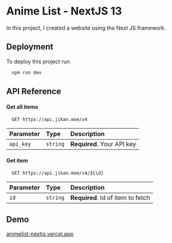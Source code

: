 # Anime List - NextJS 13

In this project, I created a website using the Next JS framework.

## Deployment

To deploy this project run

```bash
  npm run dev
```

## API Reference

#### Get all items

```http
  GET https://api.jikan.moe/v4
```

| Parameter | Type     | Description                |
| :-------- | :------- | :------------------------- |
| `api_key` | `string` | **Required**. Your API key |

#### Get item

```http
  GET https://api.jikan.moe/v4/${id}
```

| Parameter | Type     | Description                       |
| :-------- | :------- | :-------------------------------- |
| `id`      | `string` | **Required**. Id of item to fetch |

## Demo

[animelist-nextjs.vercel.app](https://animelist-nextjs.vercel.app/)
